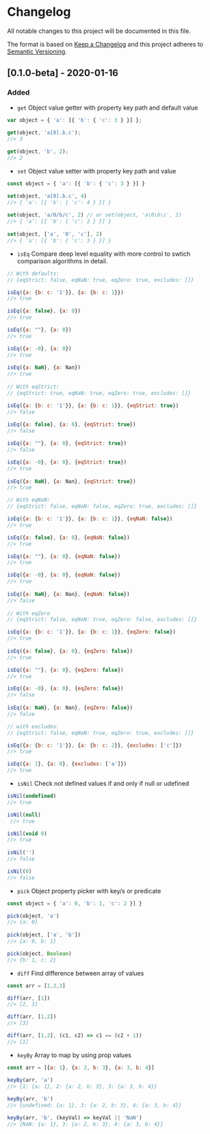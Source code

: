 # Changelog
All notable changes to this project will be documented in this file.

The format is based on [Keep a Changelog](http://keepachangelog.com/en/1.0.0/)
and this project adheres to [Semantic Versioning](http://semver.org/spec/v2.0.0.html).

## [0.1.0-beta] - 2020-01-16
### Added
- `get` Object value getter with property key path and default value
```js
var object = { 'a': [{ 'b': { 'c': 3 } }] };
 
get(object, 'a[0].b.c');
//> 3 

get(object, 'b', 2);
//> 2 
```

- `set` Object value setter with property key path and value
```js
const object = { 'a': [{ 'b': { 'c': 3 } }] }

set(object, 'a[0].b.c', 4)
//> { 'a': [{ 'b': { 'c': 4 } }] }
 
set(object, 'a/0/b/c', 2) // or set(object, 'a\0\b\c', 2)
//> { 'a': [{ 'b': { 'c': 2 } }] }
 
set(object, ['a', '0', 'c'], 2)
//> { 'a': [{ 'b': { 'c': 3 } }] }
```

- `isEq` Compare deep level equality with more control to swtich comparison algorithms in detail.
```js
// With defaults:
// {eqStrict: false, eqNaN: true, eqZero: true, excludes: []}

isEq({a: {b: c: '1'}}, {a: {b: c: 1}})
//> true

isEq({a: false}, {a: 0})
//> true

isEq({a: ""}, {a: 0})
//> true

isEq({a: -0}, {a: 0})
//> true
 
isEq({a: NaN}, {a: Nan})
//> true
 
// With eqStrict:
// {eqStrict: true, eqNaN: true, eqZero: true, excludes: []}

isEq({a: {b: c: '1'}}, {a: {b: c: 1}}, {eqStrict: true})
//> false
 
isEq({a: false}, {a: 0}, {eqStrict: true})
//> false

isEq({a: ""}, {a: 0}, {eqStrict: true})
//> false

isEq({a: -0}, {a: 0}, {eqStrict: true})
//> true
 
isEq({a: NaN}, {a: Nan}, {eqStrict: true})
//> true

// With eqNaN: 
// {eqStrict: false, eqNaN: false, eqZero: true, excludes: []}

isEq({a: {b: c: '1'}}, {a: {b: c: 1}}, {eqNaN: false})
//> true

isEq({a: false}, {a: 0}, {eqNaN: false})
//> true

isEq({a: ""}, {a: 0}, {eqNaN: false})
//> true

isEq({a: -0}, {a: 0}, {eqNaN: false})
//> true
 
isEq({a: NaN}, {a: Nan}, {eqNaN: false})
//> false
 
// With eqZero
// {eqStrict: false, eqNaN: true, eqZero: false, excludes: []}

isEq({a: {b: c: '1'}}, {a: {b: c: 1}}, {eqZero: false})
//> true
 
isEq({a: false}, {a: 0}, {eqZero: false})
//> true

isEq({a: ""}, {a: 0}, {eqZero: false})
//> true

isEq({a: -0}, {a: 0}, {eqZero: false})
//> false
 
isEq({a: NaN}, {a: Nan}, {eqZero: false})
//> false

// with excludes:
// {eqStrict: false, eqNaN: true, eqZero: true, excludes: []}

isEq({a: {b: c: '1'}}, {a: {b: c: 2}}, {excludes: ['c']})
//> true 

isEq({a: 1}, {a: 0}, {excludes: ['a']})
//> true 
```

- `isNil` Check not defined values if and only if null or udefined
```js
isNil(undefined)
//> true

isNil(null)
 //> true

isNil(void 0)
//> true
 
isNil('')
//> false

isNil(0)
//> false
```

- `pick` Object property picker with key/s or predicate
```js
const object = { 'a': 0, 'b': 1, 'c': 2 }] }

pick(object, 'a')
//> {a: 0}
 
pick(object, ['a', 'b'])
//> {a: 0, b: 1}

pick(object, Boolean)
//> {b: 1, c: 2}
```

- `diff` Find difference between array of values
```js
const arr = [1,2,3]

diff(arr, [1])
//> [2, 3]

diff(arr, [1,2])
//> [3]

diff(arr, [1,2], (c1, c2) => c1 == (c2 + 1))
//> [1]
```

- `keyBy` Array to map by using prop values
```js
const arr = [{a: 1}, {a: 2, b: 3}, {a: 3, b: 4}]

keyBy(arr, 'a')
//> {1: {a: 1}, 2: {a: 2, b: 3}, 3: {a: 3, b: 4}}
 
keyBy(arr, 'b')
//> {undefined: {a: 1}, 3: {a: 2, b: 3}, 4: {a: 3, b: 4}}

keyBy(arr, 'b', (keyVal) => keyVal || 'NaN')
//> {NaN: {a: 1}, 3: {a: 2, b: 3}, 4: {a: 3, b: 4}}
```